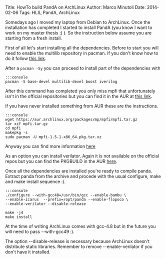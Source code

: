 Title: HowTo build PandA on ArchLinux
Author: Marco Minutoli
Date: 2014-02-06
Tags: HLS, PandA, ArchLinux

Somedays ago I moved my laptop from Debian to ArchLinux. Once the
installation has completed I started to install PandA (you know I want
to work on my master thesis ;) ). So the instruction below assume you
are starting from a fresh install.

First of all let's start installing all the dependencies. Before to
start you will need to enable the multilib repository in pacman. If
you don't know how to do it follow [this
link](https://wiki.archlinux.org/index.php/multilib).

After a `pacman -Sy` you can proceed to install part of the
dependencies with

    :::console
    pacman -S base-devel multilib-devel boost iverilog

After this command has completed you only miss mpfi that unfortunately
isn't in the official repositories but you can find it in the AUR at
[this link](https://aur.archlinux.org/packages/mpfi).

If you have never installed something from AUR these are the
instructions.

    :::console
    wget https://aur.archlinux.org/packages/mp/mpfi/mpfi.tar.gz
    tar xzf mpfi.tar.gz
    cd mpfi
    makepkg -s
    sudo pacman -U mpfi-1.5-1-x86_64.pkg.tar.xz

Anyway you can find more information
[here](https://wiki.archlinux.org/index.php/Arch_User_Repository)

As an option you can install verilator. Again it is not available on
the official repos but you can find the PKGBUILD in the AUR
[here](https://aur.archlinux.org/packages/verilator/).

Once all the dependencies are installed you're ready to compile panda.
Extract panda from the archive and procede with the usual configure,
make and make install sequence :).

    :::console
    ./configure --with-gcc48=/usr/bin/gcc --enable-bambu \
    --enable-icarus  --prefix=/opt/panda --enable-flopoco \
    --enable-verilator --disable-release

    make -j4
    make install

At the time of writing ArchLinux comes with gcc-4.8 but in the future
you will need to pass --with-gcc49 :).

The option --disable-release is necessary because ArchLinux doesn't
distribute static libraries. Remember to remove --enable-verilator if
you don't have it installed.
